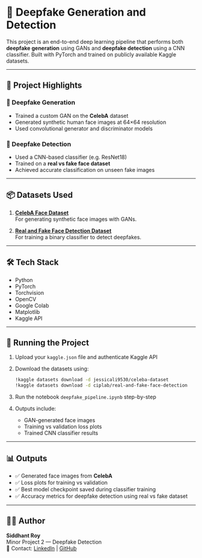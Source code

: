 # 🧠 Deepfake Generation and Detection

This project is an end-to-end deep learning pipeline that performs both **deepfake generation** using GANs and **deepfake detection** using a CNN classifier. Built with PyTorch and trained on publicly available Kaggle datasets.

---

## 📂 Project Highlights

### 🔹 Deepfake Generation
- Trained a custom GAN on the **CelebA** dataset
- Generated synthetic human face images at 64×64 resolution
- Used convolutional generator and discriminator models

### 🔹 Deepfake Detection
- Used a CNN-based classifier (e.g. ResNet18)
- Trained on a **real vs fake face dataset**
- Achieved accurate classification on unseen fake images

---

## 📦 Datasets Used

1. **[CelebA Face Dataset](https://www.kaggle.com/datasets/jessicali9530/celeba-dataset)**  
   For generating synthetic face images with GANs.

2. **[Real and Fake Face Detection Dataset](https://www.kaggle.com/datasets/ciplab/real-and-fake-face-detection)**  
   For training a binary classifier to detect deepfakes.

---

## 🛠️ Tech Stack

- Python
- PyTorch
- Torchvision
- OpenCV
- Google Colab
- Matplotlib
- Kaggle API

---

## 🚀 Running the Project

1. Upload your `kaggle.json` file and authenticate Kaggle API
2. Download the datasets using:
   ```bash
   !kaggle datasets download -d jessicali9530/celeba-dataset
   !kaggle datasets download -d ciplab/real-and-fake-face-detection

3. Run the notebook `deepfake_pipeline.ipynb` step-by-step

4. Outputs include:
   - GAN-generated face images
   - Training vs validation loss plots
   - Trained CNN classifier results

---

## 📊 Outputs

- ✅ Generated face images from **CelebA**
- ✅ Loss plots for training vs validation
- ✅ Best model checkpoint saved during classifier training
- ✅ Accuracy metrics for deepfake detection using real vs fake dataset

---

## 🙋‍♂️ Author

**Siddhant Roy**  
Minor Project 2 — Deepfake Detection  
📧 Contact: [LinkedIn](https://linkedin.com/) | [GitHub](https://github.com/)

